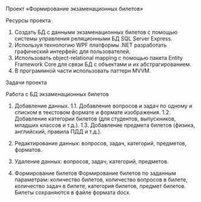 Проект «Формирование экзаменационных билетов»

Ресурсы проекта
1.	Создать БД с данными экзаменационных билетов c помощью системы управления реляционными БД SQL Server Express.
2.	Используя технологию WPF платформы .NET разработать графический интерфейс для пользователей.
3.	Использовать  object-relational mapping с помощью пакета Entity Framework Core для связи БД с объектами и их абстрагированием.
4.	В программной части использовать паттерн MVVM.

Задачи проекта

Работа с БД экзаменационных билетов
1.	Добавление данных.
1.1.	Добавление вопросов и задач по одному и списком в текстовом формате и формате изображения.
1.2.	 Добавление категории билетов (для студентов, выпускников, младших классов и т.д.).
1.3.	 Добавление предмета билетов (физика, английский, правила ПДД и т.д.).

2.	Редактирование данных: вопросов, задач, категорий, предметов, форматов.

3.	Удаление данных: вопросов, задач, категорий, предметов.

4.  Формирование билетов
Формирование билетов по заданным параметрам: количество билетов, количество вопросов в билете, количество задач в билете, категория билетов, предмет билетов.
Билеты сохраняются в файле формата docx.
